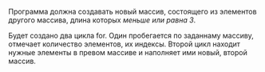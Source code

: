 Программа должна создавать новый массив, состоящего из элементов другого массива, длина которых *меньше или равна 3*.

Будет создано два цикла for. Один пробегается по заданнаму массиву, отмечает количество элементов, их индексы. Второй цикл находит нужные элементы в превом массиве и наполняет ими новый, второй массив.